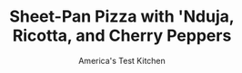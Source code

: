 ---
layout: ../../layouts/MarkdownPostLayout.astro
title: Sheet-Pan Pizza with 'Nduja, Ricotta, and Cherry Peppers
author: America's Test Kitchen
pubDate: 2023-03-15
description: You’re just a few hours away from a crowd-pleasing pie with lacy edges and a crispy, airy, focaccia-like crust.
image_url: https://res.cloudinary.com/hksqkdlah/image/upload/ar_1:1,c_fill,dpr_2.0,f_auto,fl_lossy.progressive.strip_profile,g_faces:auto,q_auto:low,w_344/SFS_SheetPanPizzaNdujaRicottaCherryPeppers_17_yidcxm
tags: ["Main Courses","Pork","Cheese","Pizza"]
calories: 5177
protein: 42
carbohydrates: 62
fats: 47
fiber: 3
ingredients: ["3 cups (15 ounces), all-purpose flour","2 teaspoons, instant or rapid-rise yeast","2 teaspoons, sugar","1⅓ cups, water","1 teaspoon, table salt","¼ cup, extra-virgin olive oil","¾ cup room-temperature, 'nduja, divided","½ cup, whole-milk ricotta cheese","1¼ cups, canned crushed tomatoes","2 , garlic cloves, minced","1½ teaspoons, dried oregano","1 teaspoon, sugar","½ teaspoon, red pepper flakes, plus extra for sprinkling","½ teaspoon, table salt","1 ounce, Pecorino Romano cheese, grated (½ cup), plus extra for sprinkling","12 ounces whole-milk block, mozzarella cheese, shredded (3 cups)","⅓ cup shredded fresh, basil","⅓ cup thinly sliced, jarred hot cherry peppers"]
serves: 6
time: "1¼ hours, plus 1 hour 20 minutes rising"
instructions: ["FOR THE DOUGH: Whisk flour, yeast, and sugar together in bowl of stand mixer. Fit mixer with dough hook. Mix flour mixture on low speed while slowly adding water until dough forms and no dry flour remains, 2 to 4 minutes, scraping down bowl as needed. Cover bowl with plastic wrap and let stand for 10 minutes.","Add salt and mix on medium speed until dough forms satiny, sticky ball that clears sides of bowl, 6 to 8 minutes. Lightly spray rimmed baking sheet with vegetable oil spray. Rub bottom and sides of sheet with olive oil. Using dough scraper or your greased hands, transfer dough to oiled sheet and turn to coat. With your greased hands, stretch dough into rough 12 by 8-inch rectangle of even thickness. Cover with plastic wrap and let rise in warm place until puffed and nearly doubled in size, about 1 hour.","Meanwhile, adjust oven rack to lowest position, place pizza steel on rack, and heat oven to 500 degrees.","FOR THE SAUCE AND 'NDUJA: Pulse ½ cup 'nduja with ricotta cheese in food processor until smooth, about 15 pulses; set aside at room temperature. Combine tomatoes, garlic, oregano, sugar, pepper flakes, salt, and remaining ¼ cup 'nduja in bowl. (Sauce can be refrigerated for up to 24 hours.)","Using your greased hands, gently stretch dough to corners of pan, pressing lightly with your fingertips to deflate dough and carefully lifting corners and edges of dough to pull toward edges of sheet. (It's OK if dough shrinks back slightly from corners of sheet at this point.) Cover loosely with plastic and let rise in warm place until slightly puffed, about 20 minutes.","Using your greased hands, press dough all the way to edges and corners of sheet. Using your fingertips, pinch edges of dough against sides of sheet to form small lip.","FOR THE PIZZA: Using bottom of ½-cup dry measuring cup or large spoon, spread sauce into thin layer over surface of dough, leaving ½-inch border. Sprinkle Pecorino evenly over sauce. Sprinkle mozzarella over entire surface of dough, making sure some cheese sits on edges of dough against sheet.","Bake until cheese is bubbly and well browned, about 15 minutes, rotating sheet halfway through baking. Run knife around edge of sheet to loosen pizza and transfer pizza to wire rack. Let cool for 5 minutes. Drop rough 2-teaspoon-size dollops of 'nduja-ricotta mixture evenly over baked pizza and smear lightly with back of spoon. Garnish with basil and cherry peppers. Slice and serve, sprinkled with extra Pecorino and pepper flakes as desired."]
nutrition: ["394 mg Potassium, K","757 mg Phosphorus, P","945 mg Calcium, Ca","4 mg Iron, Fe","63 mg Magnesium, Mg","1197 mg Sodium, Na","4 mg Zinc, Zn","47 g Total lipid (fat)","5 mg Niacin","17 g Fatty acids, total monounsaturated","2 g Fatty acids, total polyunsaturated","14 mg Vitamin C, total ascorbic acid","137 mg Cholesterol","25 g Fatty acids, total saturated","3 g Fiber, total dietary","109 µg Folic acid","74 µg Folate, food","6 g Sugars, total","20 µg Vitamin K (phylloquinone)","199 g Water","65 g Carbohydrate, by difference","259 µg Folate, DFE","42 g Protein","2 mg Vitamin E (alpha-tocopherol)","1 µg Vitamin B-12","315 µg Vitamin A, RAE","62 g Carbohydrates (net)","862 kcal Energy","2 g Sugars, added","5177 calories"]
notes: "If you dont have a pizza steel, you can use a pizza stone or an overturned heavy-duty rimmed baking sheet. We developed this recipe using our winning rimmed baking sheet, the Nordic Ware Bakers Half Sheet. Avoid preshredded cheese; it contains added starch, which gives the melted cheese a drier, chewier texture."
---
